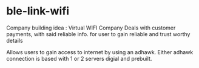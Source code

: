 # ble-link-wifi
Company building idea : Virtual WIFI Company
Deals with customer payments, with said reliable info. for 
user to gain reliable and trust worthy details

Allows users to gain access to internet by using an adhawk.
Either adhawk connection is based with 1 or 2 servers digial
and prebuilt.
